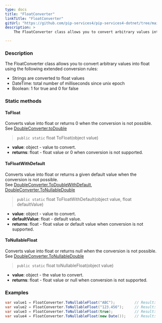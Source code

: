 ```yaml
---
type: docs
title: "FloatConverter"
linkTitle: "FloatConverter"
gitUrl: "https://github.com/pip-services4/pip-services4-dotnet/tree/main/pip-services4-commons-dotnet"
description: > 
    The FloatConverter class allows you to convert arbitrary values into float using extended conversion rules.

---
```


### Description
The FloatConverter class allows you to convert arbitrary values into float using the following extended conversion rules:

- Strings are converted to float values
- DateTime: total number of milliseconds since unix epoch  
- Boolean: 1 for true and 0 for false

### Static methods

#### ToFloat
Converts value into float or returns 0 when the conversion is not possible.  
See [DoubleConverter.toDouble](../double_converter/#todouble)

> `public static` float ToFloat(object value)

- **value**: object - value to convert.
- **returns**: float - float value or 0 when conversion is not supported.

#### ToFloatWithDefault
Converts value into float or returns a given default value when the conversion is not possible.  
See [DoubleConverter.ToDoubleWithDefault](../double_converter/#todoublewithdefault),  
[DoubleConverter.ToNullableDouble](../double_converter/#tonullabledouble)

> `public static` float ToFloatWithDefault(object value, float defaultValue)

- **value**: object - value to convert.
- **defaultValue**: float - default value.
- **returns**: float - float value or default value when conversion is not supported.

#### ToNullableFloat
Converts value into float or returns null when the conversion is not possible.  
See [DoubleConverter.ToNullableDouble](../double_converter/#tonullabledouble)

> `public static` float toNullableFloat(object value)

- **value**: object - the value to convert.
- **returns**: float - float value or null when conversion is not supported.


### Examples

```cs
var value1 = FloatConverter.ToNullableFloat("ABC");         // Result: null
var value2 = FloatConverter.ToNullableFloat("123.456");     // Result: 123.456
var value3 = FloatConverter.ToNullableFloat(true);          // Result: 1
var value4 = FloatConverter.ToNullableFloat(new Date());    // Result: current milliseconds

```

